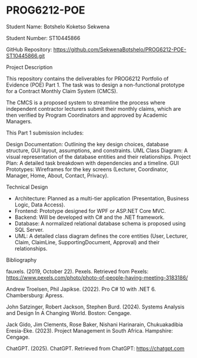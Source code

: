# PROG6212-POE

Student Name: Botshelo Koketso Sekwena

Student Number: ST10445866

GitHub Repository: https://github.com/SekwenaBotshelo/PROG6212-POE-ST10445866.git

Project Description

This repository contains the deliverables for PROG6212 Portfolio of Evidence (POE) Part 1. The task was to design a non-functional prototype for a Contract Monthly Claim System (CMCS).

The CMCS is a proposed system to streamline the process where independent contractor lecturers submit their monthly claims, which are then verified by Program Coordinators and approved by Academic Managers.

This Part 1 submission includes:

Design Documentation: Outlining the key design choices, database structure, GUI layout, assumptions, and constraints.
UML Class Diagram: A visual representation of the database entities and their relationships.
Project Plan: A detailed task breakdown with dependencies and a timeline.
GUI Prototypes: Wireframes for the key screens (Lecturer, Coordinator, Manager, Home, About, Contact, Privacy).

Technical Design

- Architecture: Planned as a multi-tier application (Presentation, Business Logic, Data Access).
- Frontend: Prototype designed for WPF or ASP.NET Core MVC.
- Backend: Will be developed with C# and the .NET framework.
- Database: A normalized relational database schema is proposed using SQL Server.
- UML: A detailed class diagram defines the core entities (User, Lecturer, Claim, ClaimLine, SupportingDocument, Approval) and their relationships.

Bibliography

fauxels. (2019, October 22). Pexels. Retrieved from Pexels: https://www.pexels.com/photo/photo-of-people-having-meeting-3183186/

Andrew Troelsen, Phil Japikse. (2022). Pro C# 10 with .NET 6. Chambersburg: Apress.

John Satzinger, Robert Jackson, Stephen Burd. (2024). Systems Analysis and Design In A Changing World. Boston: Cengage.

Jack Gido, Jim Clements, Rose Baker, Nishani Harinarain, Chukuakadibia Eresia-Eke. (2023). Project Management in South Africa. Hampshire: Cengage.

ChatGPT. (2025). ChatGPT. Retrieved from ChatGPT: https://chatgpt.com
